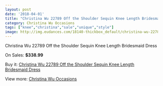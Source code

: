 ```yaml
---
layout: post
date: '2018-04-01'
title: "Christina Wu 22789 Off the Shoulder Sequin Knee Length Bridesmaid Dress"
category: Christina Wu Occasions
tags: ["knee","christina","sale","unique","style"]
image: http://img.eudances.com/18140-thickbox_default/christina-wu-22789-off-the-shoulder-sequin-knee-length-bridesmaid-dress.jpg
---
```

Christina Wu 22789 Off the Shoulder Sequin Knee Length Bridesmaid Dress

On Sales: **$338.99**
<a href="https://www.eudances.com/en/christina-wu-occasions/5287-christina-wu-22789-off-the-shoulder-sequin-knee-length-bridesmaid-dress.html"><amp-img layout="responsive" width="600" height="600" src="//img.eudances.com/18140-thickbox_default/christina-wu-22789-off-the-shoulder-sequin-knee-length-bridesmaid-dress.jpg" alt="Christina Wu 22789 Off the Shoulder Sequin Knee Length Bridesmaid Dress 0" /></a>
<a href="https://www.eudances.com/en/christina-wu-occasions/5287-christina-wu-22789-off-the-shoulder-sequin-knee-length-bridesmaid-dress.html"><amp-img layout="responsive" width="600" height="600" src="//img.eudances.com/18141-thickbox_default/christina-wu-22789-off-the-shoulder-sequin-knee-length-bridesmaid-dress.jpg" alt="Christina Wu 22789 Off the Shoulder Sequin Knee Length Bridesmaid Dress 1" /></a>

Buy it: [Christina Wu 22789 Off the Shoulder Sequin Knee Length Bridesmaid Dress](https://www.eudances.com/en/christina-wu-occasions/5287-christina-wu-22789-off-the-shoulder-sequin-knee-length-bridesmaid-dress.html "Christina Wu 22789 Off the Shoulder Sequin Knee Length Bridesmaid Dress")

View more: [Christina Wu Occasions](https://www.eudances.com/en/59-christina-wu-occasions "Christina Wu Occasions")